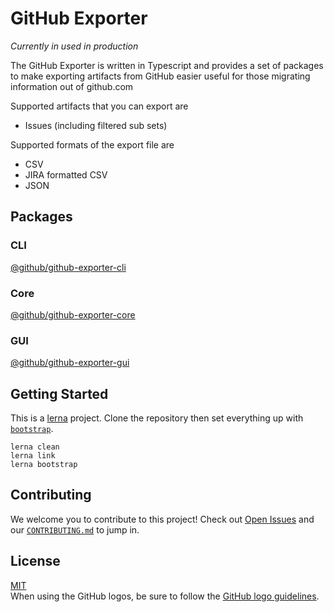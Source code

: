# GitHub Exporter
_Currently in used in production_

The GitHub Exporter is written in Typescript and provides a set of packages to make exporting artifacts from GitHub easier useful for those migrating information out of github.com

Supported artifacts that you can export are
- Issues (including filtered sub sets)

Supported formats of the export file are
- CSV
- JIRA formatted CSV
- JSON

## Packages

### CLI

[@github/github-exporter-cli](packages/cli)

### Core

[@github/github-exporter-core](packages/core)

### GUI

[@github/github-exporter-gui](packages/gui)

## Getting Started

This is a [lerna](https://github.com/lerna/lerna) project. Clone the repository then set everything up with [`bootstrap`](https://github.com/lerna/lerna/tree/master/commands/bootstrap#readme).

```
lerna clean
lerna link
lerna bootstrap
```

## Contributing
We welcome you to contribute to this project! Check out [Open Issues](https://github.com/github/github-artifact-exporter/issues) and our [`CONTRIBUTING.md`](./CONTRIBUTING.md) to jump in.

## License
[MIT](./LICENSE)  
When using the GitHub logos, be sure to follow the [GitHub logo guidelines](https://github.com/logos).
